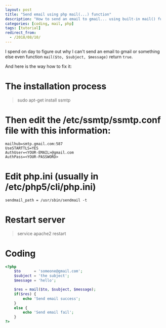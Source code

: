 ```yaml
---
layout: post
title: "Send email using php mail(...) function"
description: "How to send an email to gmail... using built-in mail() function (working on Ubuntu 16.04)"
categories: [coding, mail, php]
tags: [tutorial]
redirect_from:
  - /2018/08/10/
---
```

I spend on day to figure out why I can't send an email to gmail or something else even function `mail($to, $subject, $message)` return `true`.

And here is the way how to fix it:

# The installation process

> sudo apt-get install ssmtp

#  Then edit the /etc/ssmtp/ssmtp.conf file with this information:

~~~
mailhub=smtp.gmail.com:587
UseSTARTTLS=YES
AuthUser=<YOUR-EMAIL>@gmail.com
AuthPass=<YOUR-PASSWORD>
~~~

#  Edit php.ini (usually in /etc/php5/cli/php.ini)

~~~
sendmail_path = /usr/sbin/sendmail -t
~~~

#  Restart server

> service apache2 restart

# Coding

~~~ php
<?php 
    $to      = 'someone@gmail.com';
    $subject = 'the subject';
    $message = 'hello';

    $res = mail($to, $subject, $message);
    if($res) {
        echo 'Send email success';
    }
    else {
        echo 'Send email fail';
    }
?>
~~~